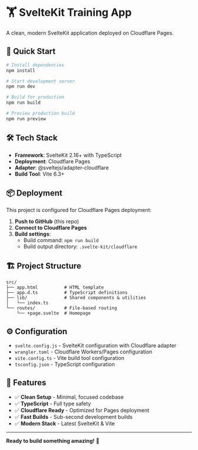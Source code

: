 # 🏋️ SvelteKit Training App

A clean, modern SvelteKit application deployed on Cloudflare Pages.

## 🚀 Quick Start

```bash
# Install dependencies
npm install

# Start development server
npm run dev

# Build for production
npm run build

# Preview production build
npm run preview
```

## 🛠️ Tech Stack

- **Framework**: SvelteKit 2.16+ with TypeScript
- **Deployment**: Cloudflare Pages
- **Adapter**: @sveltejs/adapter-cloudflare
- **Build Tool**: Vite 6.3+

## 📦 Deployment

This project is configured for Cloudflare Pages deployment:

1. **Push to GitHub** (this repo)
2. **Connect to Cloudflare Pages**
3. **Build settings**:
   - Build command: `npm run build`
   - Build output directory: `.svelte-kit/cloudflare`

## 🏗️ Project Structure

```
src/
├── app.html          # HTML template
├── app.d.ts          # TypeScript definitions
├── lib/              # Shared components & utilities
│   └── index.ts
└── routes/           # File-based routing
    └── +page.svelte  # Homepage
```

## ⚙️ Configuration

- `svelte.config.js` - SvelteKit configuration with Cloudflare adapter
- `wrangler.toml` - Cloudflare Workers/Pages configuration
- `vite.config.ts` - Vite build tool configuration
- `tsconfig.json` - TypeScript configuration

## 🌟 Features

- ✅ **Clean Setup** - Minimal, focused codebase
- ✅ **TypeScript** - Full type safety
- ✅ **Cloudflare Ready** - Optimized for Pages deployment
- ✅ **Fast Builds** - Sub-second development builds
- ✅ **Modern Stack** - Latest SvelteKit & Vite

---

**Ready to build something amazing!** 🚀
